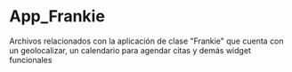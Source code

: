 # App_Frankie
Archivos relacionados con la aplicación de clase "Frankie" que cuenta con un geolocalizar, un calendario para agendar citas y demás widget funcionales
